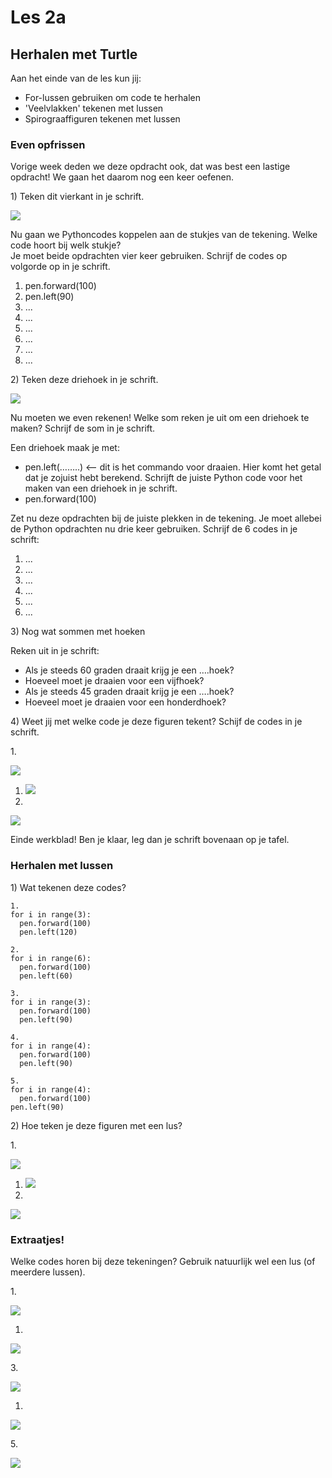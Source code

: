 # Les 2a

## Herhalen met Turtle

Aan het einde van de les kun jij:

* For-lussen gebruiken om code te herhalen
* 'Veelvlakken' tekenen met lussen
* Spirograaffiguren tekenen met lussen

### Even opfrissen

Vorige week deden we deze opdracht ook, dat was best een lastige opdracht! We gaan het daarom nog een keer oefenen.

1\) Teken dit vierkant in je schrift.

![](<../../../.gitbook/assets/image-20190322135329083 (3) (3) (3) (3) (3) (3) (3) (2).png>)

Nu gaan we Pythoncodes koppelen aan de stukjes van de tekening. Welke code hoort bij welk stukje?\
Je moet beide opdrachten vier keer gebruiken. Schrijf de codes op volgorde op in je schrift.

1. pen.forward(100)
2. pen.left(90)
3. ...
4. ...
5. ...
6. ...
7. ...
8. ...

​​2) Teken deze driehoek in je schrift.

![](<../../../.gitbook/assets/image-20190322135525607 (3) (3) (3) (3) (3) (3) (3) (2).png>)

Nu moeten we even rekenen! Welke som reken je uit om een driehoek te maken? Schrijf de som in je schrift.

Een driehoek maak je met:

* pen.left(……..) <— dit is het commando voor draaien. Hier komt het getal dat je zojuist hebt berekend. Schrijft de juiste Python code voor het maken van een driehoek in je schrift.
* pen.forward(100)

Zet nu deze opdrachten bij de juiste plekken in de tekening. Je moet allebei de Python opdrachten nu drie keer gebruiken. Schrijf de 6 codes in je schrift:

1. ...
2. ...
3. ...
4. ...
5. ...
6. ...

3\) Nog wat sommen met hoeken

Reken uit in je schrift:

* Als je steeds 60 graden draait krijg je een ….hoek?
* Hoeveel moet je draaien voor een vijfhoek?
* Als je steeds 45 graden draait krijg je een ….hoek?
* Hoeveel moet je draaien voor een honderdhoek?

4\) Weet jij met welke code je deze figuren tekent? Schijf de codes in je schrift.

1\.

![](../../../.gitbook/assets/image.png)

1. ![](<../../../.gitbook/assets/image (1).png>)
2.

![](<../../../.gitbook/assets/image (2).png>)

Einde werkblad! Ben je klaar, leg dan je schrift bovenaan op je tafel.​​

### Herhalen met lussen

1\) Wat tekenen deze codes?

```
1.
for i in range(3):
  pen.forward(100)
  pen.left(120)
```

```
2.
for i in range(6):
  pen.forward(100)
  pen.left(60)
```

```
3.
for i in range(3):
  pen.forward(100)
  pen.left(90)
```

```
4.
for i in range(4):
  pen.forward(100)
  pen.left(90)
```

```
5.
for i in range(4):
  pen.forward(100)
pen.left(90)
```

2\) Hoe teken je deze figuren met een lus?

1\.

![](<../../../.gitbook/assets/image-20190322150806389 (2) (2) (2) (2) (2) (2) (2) (1).png>)

1. ![](<../../../.gitbook/assets/image-20190322150743162 (1).png>)
2.

![](<../../../.gitbook/assets/image-20190322151013930 (3) (3) (3) (2) (2).png>)

### Extraatjes!

Welke codes horen bij deze tekeningen? Gebruik natuurlijk wel een lus (of meerdere lussen).

1\.

![](../../../.gitbook/assets/image-20190322150946880.png)

1.

![](<../../../.gitbook/assets/image-20190322151224232 (1) (2).png>)

3\.

![](<../../../.gitbook/assets/image-20190318125810948 (5) (5) (2) (4).png>)

1.

![](<../../../.gitbook/assets/image-20190318130606702 (3) (3) (3) (3) (3) (3) (3) (2).png>)

5\.

![](<../../../.gitbook/assets/image-20190322151500039 (1) (1) (1) (1) (1) (1) (1).png>)
